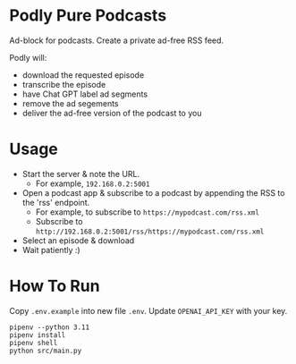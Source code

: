 # Podly Pure Podcasts

Ad-block for podcasts. Create a private ad-free RSS feed.

Podly will:

- download the requested episode
- transcribe the episode
- have Chat GPT label ad segments
- remove the ad segements
- deliver the ad-free version of the podcast to you

# Usage

- Start the server & note the URL.
  - For example, `192.168.0.2:5001`
- Open a podcast app & subscribe to a podcast by appending the RSS to the 'rss' endpoint.
  - For example, to subscribe to `https://mypodcast.com/rss.xml`
  - Subscribe to `http://192.168.0.2:5001/rss/https://mypodcast.com/rss.xml`
- Select an episode & download
- Wait patiently :)

# How To Run

Copy `.env.example` into new file `.env`. Update `OPENAI_API_KEY` with your key.

```
pipenv --python 3.11
pipenv install
pipenv shell
python src/main.py
```
